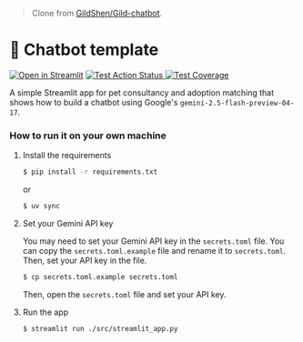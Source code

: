 > Clone from [GildShen/Gild-chatbot](https://github.com/GildShen/Gild-chatbot).

# 💬 Chatbot template

[![Open in Streamlit](https://static.streamlit.io/badges/streamlit_badge_black_white.svg)](https://iwtba4188-11320iss507300-assistant.streamlit.app/)
<a href="github.com/iwtba4188/11320ISS507300_Assistant/actions/workflows/tests.yml" target="_blank">
    <img src="https://github.com/iwtba4188/11320ISS507300_Assistant/actions/workflows/tests.yml/badge.svg" alt="Test Action Status">
</a>
<a href="https://coverage-badge.samuelcolvin.workers.dev/redirect/iwtba4188/11320ISS507300_Assistant" target="_blank">
    <img src="https://coverage-badge.samuelcolvin.workers.dev/iwtba4188/11320ISS507300_Assistant.svg" alt="Test Coverage">
</a>

A simple Streamlit app for pet consultancy and adoption matching that shows how to build a chatbot using Google's `gemini-2.5-flash-preview-04-17`.


### How to run it on your own machine

1. Install the requirements

   ```sh
   $ pip install -r requirements.txt
   ```

   or

   ```sh
   $ uv sync
   ```

2. Set your Gemini API key

   You may need to set your Gemini API key in the `secrets.toml` file. You can copy the `secrets.toml.example` file and rename it to `secrets.toml`. Then, set your API key in the file.

   ```sh
   $ cp secrets.toml.example secrets.toml
   ```

   Then, open the `secrets.toml` file and set your API key.

3. Run the app

   ```sh
   $ streamlit run ./src/streamlit_app.py
   ```
